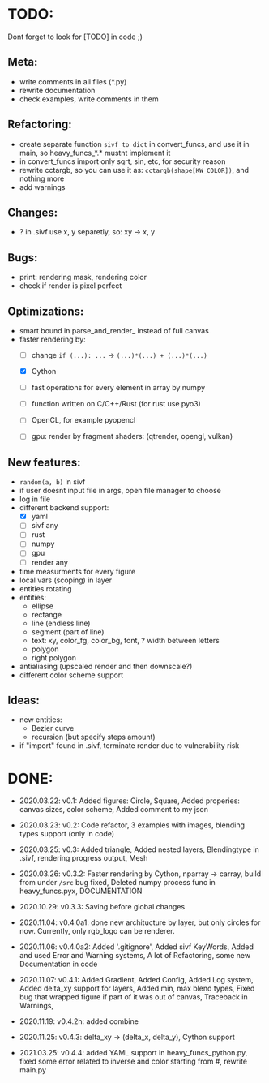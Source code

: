# TODO:

Dont forget to look for [TODO] in code ;)



## Meta:
- write comments in all files (\*.py)
- rewrite documentation
- check examples, write comments in them



## Refactoring:
- create separate function `sivf_to_dict` in convert_funcs, and use it in main, so heavy_funcs_\*.\* mustnt implement it
- in convert_funcs import only sqrt, sin, etc, for security reason
- rewrite cctargb, so you can use it as: `cctargb(shape[KW_COLOR])`, and nothing more
- add warnings



## Changes:
- ? in .sivf use x, y separetly, so: xy -> x, y



## Bugs:
- print: rendering <shape> mask, rendering <shape> color
- check if render is pixel perfect



## Optimizations:
- smart bound in parse_and_render_<shape> instead of full canvas
- faster rendering by:
  - [ ] change `if (...): ...` -> `(...)*(...) + (...)*(...)`
  - [x] Cython
  - [ ] fast operations for every element in array by numpy
  - [ ] function written on C/C++/Rust (for rust use pyo3)
  - [ ] OpenCL, for example pyopencl
  - [ ] gpu: render by fragment shaders: (qtrender, opengl, vulkan)



## New features:
- `random(a, b)` in sivf
- if user doesnt input file in args, open file manager to choose
- log in file
- different backend support:
  - [x] yaml
  - [ ] sivf any
  - [ ] rust
  - [ ] numpy
  - [ ] gpu
  - [ ] render any
- time measurments for every figure
- local vars (scoping) in layer
- entities rotating
- entities:
  - ellipse
  - rectange
  - line (endless line)
  - segment (part of line)
  - text: xy, color_fg, color_bg, font, ? width between letters
  - polygon
  - right polygon
- antialiasing (upscaled render and then downscale?)
- different color scheme support



## Ideas:
- new entities:
  - Bezier curve
  - recursion (but specify steps amount)
- if "import" found in .sivf, terminate render due to vulnerability risk





# DONE:
- 2020.03.22: v0.1: Added figures: Circle, Square, Added properies: canvas sizes, color scheme, Added comment to my json
- 2020.03.23: v0.2: Code refactor, 3 examples with images, blending types support (only in code)
- 2020.03.25: v0.3: Added triangle, Added nested layers, Blendingtype in .sivf, rendering progress output, Mesh
- 2020.03.26: v0.3.2: Faster rendering by Cython, nparray -> carray, build from under `/src` bug fixed, Deleted numpy process func in heavy_funcs.pyx, DOCUMENTATION

- 2020.10.29: v0.3.3: Saving before global changes
- 2020.11.04: v0.4.0a1: done new architucture by layer, but only circles for now.
  Currently, only rgb_logo can be renderer.
- 2020.11.06: v0.4.0a2: Added '.gitignore', Added sivf KeyWords,
  Added and used Error and Warning systems,
  A lot of Refactoring, some new Documentation in code
- 2020.11.07: v0.4.1: Added Gradient, Added Config, Added Log system,
  Added delta_xy support for layers, Added min, max blend types,
  Fixed bug that wrapped figure if part of it was out of canvas,
  Traceback in Warnings, 
- 2020.11.19: v0.4.2h: added combine
- 2020.11.25: v0.4.3: delta_xy -> (delta_x, delta_y), Cython support
- 2021.03.25: v0.4.4: added YAML support in heavy_funcs_python.py, fixed some error related to inverse and color starting from #, rewrite main.py



